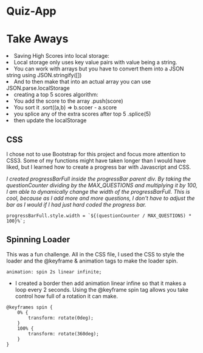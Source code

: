 # Quiz-App


# Take Aways
<li>Saving High Scores into local storage:</li>
<li>Local storage only uses key value pairs with value being a string. </li>
<li>You can work with arrays but you have to convert them into a JSON string using JSON.stringify([])</li>
<li>And to then make that into an actual array you can use JSON.parse.localStorage</li>


<li>creating a top 5 scores algorithm:</li>
<li>You add the score to the array .push(score)</li>
<li>You sort it .sort((a,b) => b.scoer - a.score </li>
<li>you splice any of the extra scores after top 5 .splice(5)</li>
<li>then update the localStorage</li>

## CSS
I chose not to use Bootstrap for this project and focus more attention to CSS3. Some of my functions might have taken longer than I would have liked, but I learned how to create a progress bar with Javascript and CSS. 

<i>I created progressBarFull inside the progressBar parent div. By taking the questionCounter dividing by the MAX_QUESTIONS and multiplying it by 100, I am able to dynamically change the width of the progressBarFull. This is cool, because as I add more and more questions, I don't have to adjust the bar as I would if I had just hard coded the progress bar. </i>
```
progressBarFull.style.width = `${(questionCounter / MAX_QUESTIONS) * 100}%`;
```

## Spinning Loader
   
This was a fun challenge. All in the CSS file, I used the CSS to style the 
loader and the @keyframe & animation tags to make the loader spin.

```
animation: spin 2s linear infinite;
```
- I created a border then add animation linear infine so that it makes a loop every 2 seconds. Using the @keyframe spin tag allows you take control how full of a rotation it can make.
```
@keyframes spin {
    0% {
        transform: rotate(0deg);
    }
    100% {
        transform: rotate(360deg);
    }
}
```